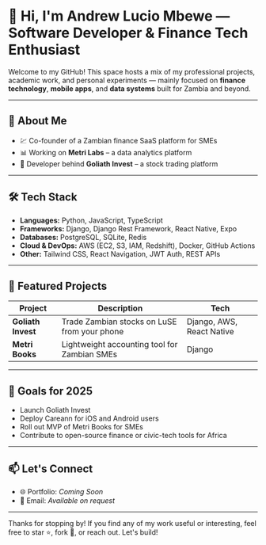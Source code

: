 # 👋 Hi, I'm Andrew Lucio Mbewe — Software Developer & Finance Tech Enthusiast

Welcome to my GitHub! This space hosts a mix of my professional projects, academic work, and personal experiments — mainly focused on **finance technology**, **mobile apps**, and **data systems** built for Zambia and beyond.

---

## 💼 About Me

- 💹 Co-founder of a Zambian finance SaaS platform for SMEs
- 📊 Working on **Metri Labs** – a data analytics platform
- 💸 Developer behind **Goliath Invest** – a stock trading platform 

---

## 🛠️ Tech Stack

- **Languages:** Python, JavaScript, TypeScript
- **Frameworks:** Django, Django Rest Framework, React Native, Expo
- **Databases:** PostgreSQL, SQLite, Redis
- **Cloud & DevOps:** AWS (EC2, S3, IAM, Redshift), Docker, GitHub Actions
- **Other:** Tailwind CSS, React Navigation, JWT Auth, REST APIs

---

## 🚀 Featured Projects

| Project | Description | Tech |
|--------|-------------|------|
| **Goliath Invest** | Trade Zambian stocks on LuSE from your phone | Django, AWS, React Native |
| **Metri Books** | Lightweight accounting tool for Zambian SMEs | Django |

---


## 🎯 Goals for 2025

- Launch Goliath Invest 
- Deploy Careann for iOS and Android users  
- Roll out MVP of Metri Books for SMEs  
- Contribute to open-source finance or civic-tech tools for Africa

---

## 📫 Let's Connect

- 🌐 Portfolio: _Coming Soon_
- 📧 Email: _Available on request_

---

Thanks for stopping by! If you find any of my work useful or interesting, feel free to star ⭐, fork 🍴, or reach out. Let's build!

